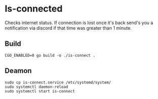 # Is-connected

Checks internet status. If connection is lost once it's back send's you a notification via discord if that time was greater than 1 minute.

## Build
```=bash
CGO_ENABLED=0 go build -o ./is-connect .
```

## Deamon

```=bash
sudo cp is-connect.service /etc/systemd/system/
sudo systemctl daemon-reload
sudo systemctl start is-connect
```